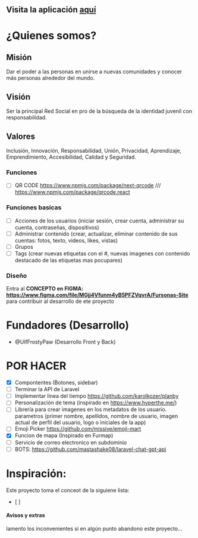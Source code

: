 ## Visita la aplicación [aquí](https://furrapp.com)

# ¿Quienes somos?
## Misión
Dar el poder a las personas en unirse a nuevas comunidades y conocer más personas alrededor del mundo.

## Visión
Ser la principal Red Social en pro de la búsqueda de la identidad juvenil con responsabilidad.

## Valores
Inclusión, Innovación, Responsabilidad, Unión, Privacidad, Aprendizaje, Emprendimiento, Accesibilidad, Calidad y Seguridad.

### Funciones

* [ ] QR CODE https://www.npmjs.com/package/next-qrcode /// https://www.npmjs.com/package/qrcode.react

### Funciones basicas
* [ ] Acciones de los usuarios (iniciar sesión, crear cuenta, administrar su cuenta, contraseñas, dispositivos)
* [ ] Administrar contenido (crear, actualizar, eliminar contenido de sus cuentas: fotos, texto, videos, likes, vistas)
* [ ] Grupos
* [ ] Tags (crear nuevas etiquetas con el #, nuevas imagenes con contenido destacado de las etiquetas mas pocupares)

### Diseño
Entra al **CONCEPTO en FIGMA: https://www.figma.com/file/MGjj4Vfunm4yB5PFZVqvrA/Fursonas-Site** para contribuir al desarrollo de ete proyecto

# Fundadores (Desarrollo)
* @UlfFrostyPaw (Desarrollo Front y Back)

# POR HACER
- [x] Compontentes (Botones, sidebar)
- [ ] Terminar la API de Laravel
- [ ] Implementar linea del tiempo https://github.com/karolkozer/planby
- [ ] Personalización de tema (inspirado en https://www.hyperthe.me/)
- [ ] Librería para crear imagenes en los metadatos de los usuario. parametros (primer nombre, apellidos, nombre de usuario, imagen actual de perfil del usuario, logo o iniciales de la app)
- [ ] Emoji Picker https://github.com/missive/emoji-mart
- [x] Funcion de mapa (Inspirado en Furmap)
- [ ] Servicio de correo electronico en subdominio
- [ ] BOTS: https://github.com/mastashake08/laravel-chat-gpt-api

# Inspiración: 
Este proyecto toma el conceot de la siguiene lista:
 * [ ] 

#### Avisos y extras
lamento los inconvenientes si en algún punto abandono este proyecto...
